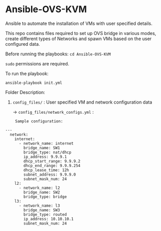 # Ansible-OVS-KVM
Ansible to automate the installation of VMs with user specified details.

This repo contains files required to set up OVS bridge in various modes, create different types of Networks and spawn VMs based on the user configured data.

Before running the playbooks: `cd Ansible-OVS-KVM`

`sudo` permissions are required.

To run the playbook:

`ansible-playbook init.yml`

Folder Description: 

1. `config_files/` : User specified VM and network configuration data

    -> `config_files/network_configs.yml` : 
    
        Sample configuration:
```
---
  network:
    internet:
      - network_name: internet
        bridge_name: SW1
        bridge_type: nat/dhcp
        ip_address: 9.9.9.1
        dhcp_start_range: 9.9.9.2
        dhcp_end_range: 9.9.9.254
        dhcp_lease_time: 12h
        subnet_address: 9.9.9.0
        subnet_mask_num: 24
    l2:
      - network_name: l2
        bridge_name: SW2
        bridge_type: bridge
    l3:
      - network_name: l3
        bridge_name: SW3
        bridge_type: routed
        ip_address: 10.10.10.1
        subnet_mask_num: 24
 ```
